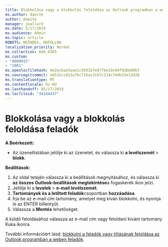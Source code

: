 ```yaml
---
title: Blokkolása vagy a blokkolás feloldása az Outlook programban a weben feladók
ms.author: daeite
author: daeite
manager: joallard
ms.date: 5/17/2019
ms.audience: Admin
ms.topic: article
ROBOTS: NOINDEX, NOFOLLOW
localization_priority: Normal
ms.collection: Adm_O365
ms.custom:
- "8000015"
- "2001"
ms.openlocfilehash: 9e2ecbae5aae1c9501b7e077be19c84f92bb00bf
ms.sourcegitcommit: eb531ccd13a76c72bac2cb7c214c74db33e13d28
ms.translationtype: MT
ms.contentlocale: hu-HU
ms.lasthandoff: 05/17/2019
ms.locfileid: "34164437"
---
```

# <a name="block-or-unblock-senders"></a>Blokkolása vagy a blokkolás feloldása feladók

**A Beérkezett:**

- Az üzenetlistában jelölje ki az üzenetet, és válassza ki **a levélszemét** > **blokk**.

**Beállítások:**

1. Az oldal tetején válassza ki a beállítások megnyitásához, és válassza ki **az összes Outlook-beállítások megtekintése**a fogaskerék ikon jelzi.
2. Jelölje ki a **levelek** > **e-mail levélszemét**.
3. **Tartományok és a letiltott feladók**csoportban **hozzáadása**.
4. Írja be az e-mail cím tartomány, amelyet meg kíván blokkolni, és nyomja le az ENTER billentyűt.
5. Válassza a **Mentés** lehetőséget.

A küldő feloldásához válassza az e-mail cím vagy feloldani kívánt tartomány Kuka ikonra.

További információért lásd: [blokkolni a feladók vagy tiltásának feloldása az Outlook programban a weben feladók](https://support.office.com/article/9bf812d4-6995-4d19-901a-76d6e26939b0).